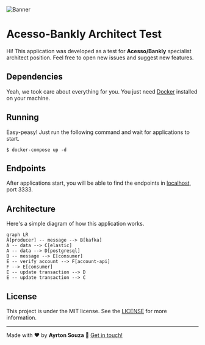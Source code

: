 
![Banner](https://user-images.githubusercontent.com/30063455/138953928-65d27343-1cb0-419e-95c9-ce670a94209b.png)
# Acesso-Bankly Architect Test
Hi! This application was developed as a test for **Acesso/Bankly** specialist architect position. Feel free to open new issues and suggest new features.


## Dependencies

Yeah, we took care about everything for you. You just need [Docker](https://www.docker.com/) installed on your machine.

## Running

Easy-peasy! Just run the following command and wait for applications to start.

    $ docker-compose up -d

## Endpoints

After applications start, you will be able to find the endpoints in [localhost](localhost:3333), port 3333.

## Architecture

Here's a simple diagram of how this application works. 


```mermaid
graph LR
A[producer] -- message --> B[kafka]
A -- data --> C[elastic]
A -- data --> D[postgresql]
B -- message --> E[consumer]
E -- verify account --> F[account-api]
F --> E[consumer]
E -- update transaction --> D
E -- update transaction --> C
```

## License

This project is under the MIT license. See the [LICENSE](https://github.com/ayrtonbsouza/bankly-test/blob/main/LICENSE) for more information.


---
 Made with ❤️ by **Ayrton Souza** :wave: [Get in touch!](https://www.linkedin.com/in/ayrtonsouza)